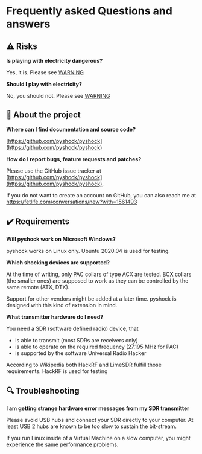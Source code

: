 # Frequently asked Questions and answers

## ⚠️ Risks

**Is playing with electricity dangerous?**

Yes, it is. Please see [WARNING](https://github.com/pyshock/pyshock/blob/master/doc/WARNING.md)


**Should I play with electricity?**

No, you should not. Please see [WARNING](https://github.com/pyshock/pyshock/blob/master/doc/WARNING.md)



## 🔧 About the project

**Where can I find documentation and source code?**

[https://github.com/pyshock/pyshock](https://github.com/pyshock/pyshock)


**How do I report bugs, feature requests and patches?**

Please use the GitHub issue tracker at
[https://github.com/pyshock/pyshock](https://github.com/pyshock/pyshock).

If you do not want to create an account on GitHub, you can also reach me at 
https://fetlife.com/conversations/new?with=1561493



## ✔️ Requirements

**Will pyshock work on Microsoft Windows?**

pyshock works on Linux only. Ubuntu 2020.04 is used for testing.


**Which shocking devices are supported?**

At the time of writing, only PAC collars of type ACX are tested.
BCX collars (the smaller ones) are supposed to work as they
can be controlled by the same remote (ATX, DTX).

Support for other vendors might be added at a later time. pyshock
is designed with this kind of extension in mind. 


**What transmitter hardware do I need?**

You need a SDR (software defined radio) device, that
- is able to transmit (most SDRs are receivers only)
- is able to operate on the required frequency (27.195 MHz for PAC)
- is supported by the software Universal Radio Hacker

According to Wikipedia both HackRF and LimeSDR fulfill those requirements.
HackRF is used for testing



## 🔍 Troubleshooting

**I am getting strange hardware error messages from my SDR transmitter**

Please avoid USB hubs and connect your SDR directly to your computer.
At least USB 2 hubs are known to be too slow to sustain the bit-stream.

If you run Linux inside of a Virtual Machine on a slow computer, you
might experience the same performance problems.



